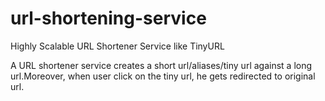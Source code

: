 # url-shortening-service
Highly Scalable URL Shortener Service like TinyURL

A URL shortener service creates a short url/aliases/tiny url against a long url.Moreover, when user click on the tiny url, he gets redirected to original url.
